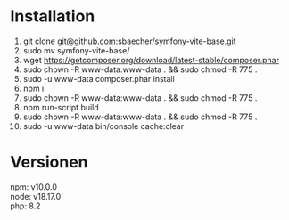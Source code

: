 # Installation
1. git clone git@github.com:sbaecher/symfony-vite-base.git
2. sudo mv symfony-vite-base/ <project-name>
3. wget https://getcomposer.org/download/latest-stable/composer.phar
4. sudo chown -R www-data:www-data . && sudo chmod -R 775 .
5. sudo -u www-data <php-version> composer.phar install
6. npm i
7. sudo chown -R www-data:www-data . && sudo chmod -R 775 .
8. npm run-script build
9. sudo chown -R www-data:www-data . && sudo chmod -R 775 .
10. sudo -u www-data <php-version> bin/console cache:clear

# Versionen
npm: v10.0.0 <br>
node: v18.17.0 <br>
php: 8.2 <br>
